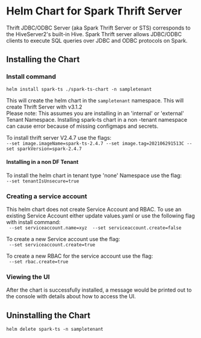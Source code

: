 # Helm Chart for Spark Thrift Server

Thrift JDBC/ODBC Server (aka Spark Thrift Server or STS) corresponds to the HiveServer2's built-in Hive. Spark Thrift server allows JDBC/ODBC clients to execute SQL queries over JDBC and ODBC protocols on Spark.

## Installing the Chart

### Install command
`helm install spark-ts ./spark-ts-chart -n sampletenant`

This will create the helm chart in the `sampletenant` namespace.  This will create Thrift Server with v3.1.2 </br>
Please note: This assumes you are installing in an 'internal' or 'external' Tenant Namespace. Installing spark-ts chart in a non -tenant namespace can cause error because of missing configmaps and secrets. 

To install thrift server V2.4.7 use the flags: <br>
`--set image.imageName=spark-ts-2.4.7 --set image.tag=202106291513C --set sparkVersion=spark-2.4.7`

#### Installing in a non DF Tenant
To install the helm chart in tenant type 'none' Namespace use the flag: <br>
`--set tenantIsUnsecure=true `

### Creating a service account
This helm chart does not create Service Account and RBAC. To use an existing Service Account either update values.yaml or use the following flag with install command: <br>
` --set serviceaccount.name=xyz  --set serviceaccount.create=false`

To create a new Service account use the flag: <br>
` --set serviceaccount.create=true`

To create a new RBAC for the service account use the flag: <br>
` --set rbac.create=true`

### Viewing the UI
After the chart is successfully installed, a message would be printed out to the console with details about how to access the UI.

## Uninstalling the Chart
`helm delete spark-ts -n sampletenant`
